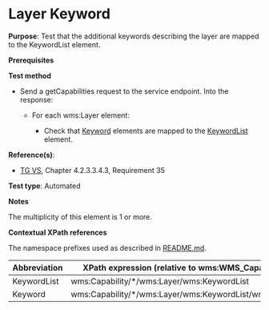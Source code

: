 # Layer Keyword

**Purpose**: Test that the additional keywords describing the layer are mapped to the KeywordList element.

**Prerequisites**

**Test method**

* Send a getCapabilities request to the service endpoint. Into the response:

  * For each wms:Layer element:

    * Check that [Keyword](#Keyword) elements are mapped to the [KeywordList](#KeywordList) element.

**Reference(s)**:
* [TG VS](./README.md#ref_TG_VS), Chapter 4.2.3.3.4.3, Requirement 35

**Test type**: Automated

**Notes**

The multiplicity of this element is 1 or more.

**Contextual XPath references**

The namespace prefixes used as described in [README.md](./README.md#namespaces).

Abbreviation                                               |  XPath expression (relative to wms:WMS_Capabilities)
---------------------------------------------------------- | -------------------------------------------------------------------------
KeywordList <a name="KeywordList"></a> | wms:Capability/*/wms:Layer/wms:KeywordList
Keyword <a name="Keyword"></a> | wms:Capability/*/wms:Layer/wms:KeywordList/wms:Keyword

